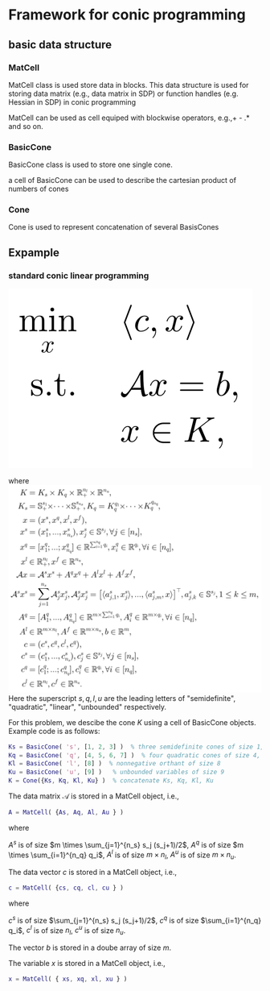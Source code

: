 # Framework for conic programming

## basic data structure

### MatCell

MatCell class is used store data in blocks. This data structure is used for storing data matrix
(e.g., data matrix in SDP) or function handles (e.g. Hessian in SDP)
in conic programming

MatCell can be used as cell equiped with blockwise operators, e.g.,+ - .* and so on.

### BasicCone

BasicCone class is used to store one single cone.

a cell of BasicCone can be used to describe the cartesian product of numbers of cones

### Cone

Cone is used to represent concatenation of several BasisCones

## Expample

### standard conic linear programming

![](figs/eqn_conicLP.svg)

where
![](figs/eqn_K.svg)
Here the superscript $s, q, l, u$ are the leading letters of "semidefinite", "quadratic", "linear", "unbounded" respectively.

For this problem, we descibe the cone $K$ using a cell of BasicCone objects. Example code is as follows:

```matlab
Ks = BasicCone( 's', [1, 2, 3] )  % three semidefinite cones of size 1, 2, 3 respectively
Kq = BasicCone( 'q', [4, 5, 6, 7] )  % four quadratic cones of size 4, 5, 6, 7 respectively
Kl = BasicCone( 'l', [8] )  % nonnegative orthant of size 8
Ku = BasicCone( 'u', [9] )   % unbounded variables of size 9
K = Cone({Ks, Kq, Kl, Ku} )  % concatenate Ks, Kq, Kl, Ku
```

The data matrix $\mathcal{A}$ is stored in a MatCell object, i.e.,

```matlab
A = MatCell( {As, Aq, Al, Au } )  
```

where

$A^s$ is of size $m \times \sum_{j=1}^{n_s} s_j (s_j+1)/2$,
$A^q$ is of size $m \times \sum_{i=1}^{n_q} q_i$,
$A^l$ is of size $m \times n_l$,
$A^u$ is of size $m \times n_u$.

The data vector $c$ is stored in a MatCell object, i.e.,

```matlab
c = MatCell( {cs, cq, cl, cu } )  
```

where

$c^s$ is of size $\sum_{j=1}^{n_s} s_j (s_j+1)/2$,
$c^q$ is of size $\sum_{i=1}^{n_q} q_i$,
$c^l$ is of size $n_l$,
$c^u$ is of size $n_u$.

The vector $b$ is stored in a doube array of size $m$.

The variable $x$ is stored in a MatCell object, i.e.,

```matlab
x = MatCell( { xs, xq, xl, xu } )  
```

